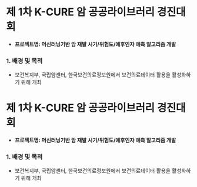 # 제 1차 K-CURE 암 공공라이브러리 경진대회
- **프로젝트명: 머신러닝기반 암 재발 시기/위험도/예후인자 예측 알고리즘 개발**

  
### 1. 배경 및 목적
- 보건복지부, 국립암센터, 한국보건의료정보원에서 보건의료데이터 활용을 활성화하기 위해 개최

# 제 1차 K-CURE 암 공공라이브러리 경진대회
- **프로젝트명: 머신러닝기반 암 재발 시기/위험도/예후인자 예측 알고리즘 개발**

  
### 1. 배경 및 목적
- 보건복지부, 국립암센터, 한국보건의료정보원에서 보건의료데이터 활용을 활성화하기 위해 개최
